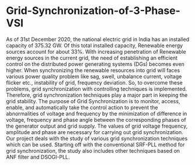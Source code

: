 # Grid-Synchronization-of-3-Phase-VSI

As of 31st December 2020, the national electric grid in India has an installed capacity of 375.32 GW.
Of this total installed capacity, Renewable energy sources account for about 33%. With increasing
penetration of Renewable energy sources in the current grid, the need of establishing an efficient
control on the distributed power generating systems (DGs) becomes even higher.
When synchronizing the renewable resources into grid will faces various power quality problem like
sag, swell, unbalance current, voltage flicker etc., instability of grid, frequency deviation. So, to
overcome these problems, grid synchronization with controlling techniques is implemented.
Therefore, grid synchronization techniques play a major part in keeping the grid stability.
The purpose of Grid Synchronization is to monitor, access, enable, and automatically take the control
action to prevent the abnormalities of voltage and frequency by the minimization of difference in
voltage, frequency and phase angle between the corresponding phases of the generator output
and grid supply. The values of grid voltage frequency, amplitude and phase are necessary for
carrying out grid synchronization.
Our project deals with the study of various grid synchronization techniques which can be used.
Starting off with the conventional SRF-PLL method for grid synchronization, the study also includes
other techniques based on ANF filter and DSOGI-PLL. 
